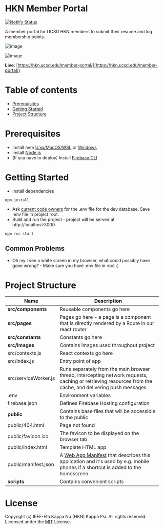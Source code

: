 # HKN Member Portal

[![Netlify Status](https://api.netlify.com/api/v1/badges/a3579e7f-2f69-426b-8a0a-01c5059e5f86/deploy-status)](https://app.netlify.com/sites/hkn-portal-staging/deploys)

A member portal for UCSD HKN members to submit their resume and log membership points.

![image](https://user-images.githubusercontent.com/24837420/63902605-29e01a80-c9bf-11e9-8c66-f03b396e119c.png)

![image](https://user-images.githubusercontent.com/24837420/63902535-f2716e00-c9be-11e9-9995-4f02345d5183.png)

**Live**: [https://hkn.ucsd.edu/member-portal/](https://hkn.ucsd.edu/member-portal/)

# Table of contents

- [Prerequisites](#prerequisites)
- [Getting Started](#getting-started)
- [Project Structure](#project-structure)

# Prerequisites

- Install nvm [Unix/MacOS/WSL](https://github.com/nvm-sh/nvm) or [Windows](https://github.com/coreybutler/nvm-windows)
- Install [Node.js](https://nodejs.org/en/)
- (If you have to deploy) Install [Firebase CLI](https://github.com/firebase/firebase-tools/)

# Getting Started

- Install dependencies

```
npm install
```

- Ask [current code owners](https://github.com/HKN-UCSD/hkn-member-portal/blob/master/CODEOWNERS) for the .env file for the dev database. Save .env file in project root.
- Build and run the project - project will be served at http://localhost:3000.

```
npm run start
```

## Common Problems

- Oh my I see a white screen in my browser, what could possibly have gone wrong? - Make sure you have .env file in root :)

# Project Structure

| Name                 | Description                                                                                                                                                                               |
| -------------------- | ----------------------------------------------------------------------------------------------------------------------------------------------------------------------------------------- |
| **src/components**   | Reusable components go here                                                                                                                                                               |
| **src/pages**        | Pages go here - a page is a component that is directly rendered by a Route in our react router                                                                                            |
| **src/constants**    | Constants go here                                                                                                                                                                         |
| **src/images**       | Contains images used throughout project                                                                                                                                                   |
| src/contexts.js      | React contexts go here                                                                                                                                                                    |
| src/index.js         | Entry point of app                                                                                                                                                                        |
| src/serviceWorker.js | Runs separately from the main browser thread, intercepting network requests, caching or retrieving resources from the cache, and delivering push messages                                 |
| .env                 | Environment variables                                                                                                                                                                     |
| firebase.json        | Defines Firebase Hosting configuration                                                                                                                                                    |
| **public**           | Contains base files that will be accessible to the public                                                                                                                                 |
| public/404.html      | Page not found                                                                                                                                                                            |
| public/favicon.ico   | The favicon to be displayed on the browser tab                                                                                                                                            |
| public/index.html    | Template HTML app                                                                                                                                                                         |
| public/manifest.json | A [Web App Manifest](https://developer.mozilla.org/en-US/docs/Web/Manifest) that describes this application and it's used by e.g. mobile phones if a shortcut is added to the homescreen. |
| **scripts**          | Contains convenient scripts                                                                                                                                                               |

# License

Copyright (c) IEEE-Eta Kappa Nu (HKN) Kappa Psi. All rights reserved.
Licensed under the [MIT](LICENSE) License.
